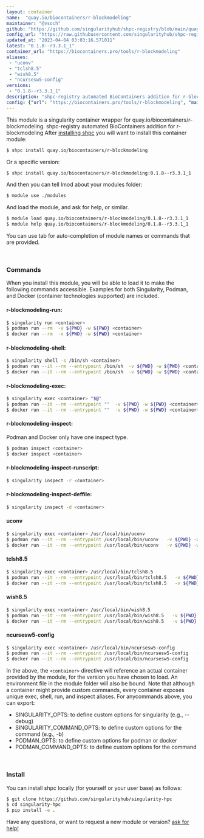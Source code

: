 ```yaml
---
layout: container
name:  "quay.io/biocontainers/r-blockmodeling"
maintainer: "@vsoch"
github: "https://github.com/singularityhub/shpc-registry/blob/main/quay.io/biocontainers/r-blockmodeling/container.yaml"
config_url: "https://raw.githubusercontent.com/singularityhub/shpc-registry/main/quay.io/biocontainers/r-blockmodeling/container.yaml"
updated_at: "2023-04-04 03:03:16.571011"
latest: "0.1.8--r3.3.1_1"
container_url: "https://biocontainers.pro/tools/r-blockmodeling"
aliases:
 - "uconv"
 - "tclsh8.5"
 - "wish8.5"
 - "ncursesw5-config"
versions:
 - "0.1.8--r3.3.1_1"
description: "shpc-registry automated BioContainers addition for r-blockmodeling"
config: {"url": "https://biocontainers.pro/tools/r-blockmodeling", "maintainer": "@vsoch", "description": "shpc-registry automated BioContainers addition for r-blockmodeling", "latest": {"0.1.8--r3.3.1_1": "sha256:03592848bfb7bd2f2ca533f416db8e5ed0b34ecc751a3a9baa5618b8adc12a2c"}, "tags": {"0.1.8--r3.3.1_1": "sha256:03592848bfb7bd2f2ca533f416db8e5ed0b34ecc751a3a9baa5618b8adc12a2c"}, "docker": "quay.io/biocontainers/r-blockmodeling", "aliases": {"uconv": "/usr/local/bin/uconv", "tclsh8.5": "/usr/local/bin/tclsh8.5", "wish8.5": "/usr/local/bin/wish8.5", "ncursesw5-config": "/usr/local/bin/ncursesw5-config"}}
---
```


This module is a singularity container wrapper for quay.io/biocontainers/r-blockmodeling.
shpc-registry automated BioContainers addition for r-blockmodeling
After [installing shpc](#install) you will want to install this container module:


```bash
$ shpc install quay.io/biocontainers/r-blockmodeling
```

Or a specific version:

```bash
$ shpc install quay.io/biocontainers/r-blockmodeling:0.1.8--r3.3.1_1
```

And then you can tell lmod about your modules folder:

```bash
$ module use ./modules
```

And load the module, and ask for help, or similar.

```bash
$ module load quay.io/biocontainers/r-blockmodeling/0.1.8--r3.3.1_1
$ module help quay.io/biocontainers/r-blockmodeling/0.1.8--r3.3.1_1
```

You can use tab for auto-completion of module names or commands that are provided.

<br>

### Commands

When you install this module, you will be able to load it to make the following commands accessible.
Examples for both Singularity, Podman, and Docker (container technologies supported) are included.

#### r-blockmodeling-run:

```bash
$ singularity run <container>
$ podman run --rm  -v ${PWD} -w ${PWD} <container>
$ docker run --rm  -v ${PWD} -w ${PWD} <container>
```

#### r-blockmodeling-shell:

```bash
$ singularity shell -s /bin/sh <container>
$ podman run --it --rm --entrypoint /bin/sh  -v ${PWD} -w ${PWD} <container>
$ docker run --it --rm --entrypoint /bin/sh  -v ${PWD} -w ${PWD} <container>
```

#### r-blockmodeling-exec:

```bash
$ singularity exec <container> "$@"
$ podman run --it --rm --entrypoint ""  -v ${PWD} -w ${PWD} <container> "$@"
$ docker run --it --rm --entrypoint ""  -v ${PWD} -w ${PWD} <container> "$@"
```

#### r-blockmodeling-inspect:

Podman and Docker only have one inspect type.

```bash
$ podman inspect <container>
$ docker inspect <container>
```

#### r-blockmodeling-inspect-runscript:

```bash
$ singularity inspect -r <container>
```

#### r-blockmodeling-inspect-deffile:

```bash
$ singularity inspect -d <container>
```


#### uconv

```bash
$ singularity exec <container> /usr/local/bin/uconv
$ podman run --it --rm --entrypoint /usr/local/bin/uconv   -v ${PWD} -w ${PWD} <container> -c " $@"
$ docker run --it --rm --entrypoint /usr/local/bin/uconv   -v ${PWD} -w ${PWD} <container> -c " $@"
```


#### tclsh8.5

```bash
$ singularity exec <container> /usr/local/bin/tclsh8.5
$ podman run --it --rm --entrypoint /usr/local/bin/tclsh8.5   -v ${PWD} -w ${PWD} <container> -c " $@"
$ docker run --it --rm --entrypoint /usr/local/bin/tclsh8.5   -v ${PWD} -w ${PWD} <container> -c " $@"
```


#### wish8.5

```bash
$ singularity exec <container> /usr/local/bin/wish8.5
$ podman run --it --rm --entrypoint /usr/local/bin/wish8.5   -v ${PWD} -w ${PWD} <container> -c " $@"
$ docker run --it --rm --entrypoint /usr/local/bin/wish8.5   -v ${PWD} -w ${PWD} <container> -c " $@"
```


#### ncursesw5-config

```bash
$ singularity exec <container> /usr/local/bin/ncursesw5-config
$ podman run --it --rm --entrypoint /usr/local/bin/ncursesw5-config   -v ${PWD} -w ${PWD} <container> -c " $@"
$ docker run --it --rm --entrypoint /usr/local/bin/ncursesw5-config   -v ${PWD} -w ${PWD} <container> -c " $@"
```



In the above, the `<container>` directive will reference an actual container provided
by the module, for the version you have chosen to load. An environment file in the
module folder will also be bound. Note that although a container
might provide custom commands, every container exposes unique exec, shell, run, and
inspect aliases. For anycommands above, you can export:

 - SINGULARITY_OPTS: to define custom options for singularity (e.g., --debug)
 - SINGULARITY_COMMAND_OPTS: to define custom options for the command (e.g., -b)
 - PODMAN_OPTS: to define custom options for podman or docker
 - PODMAN_COMMAND_OPTS: to define custom options for the command

<br>

### Install

You can install shpc locally (for yourself or your user base) as follows:

```bash
$ git clone https://github.com/singularityhub/singularity-hpc
$ cd singularity-hpc
$ pip install -e .
```

Have any questions, or want to request a new module or version? [ask for help!](https://github.com/singularityhub/singularity-hpc/issues)